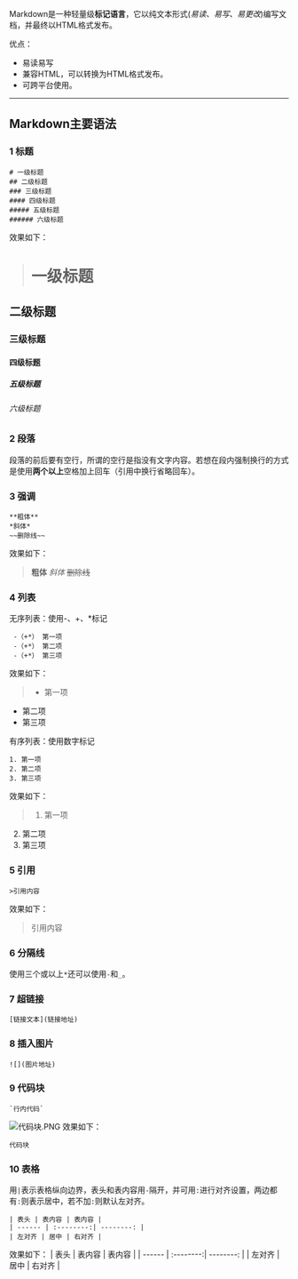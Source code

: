Markdown是一种轻量级**标记语言**，它以纯文本形式(*易读、易写、易更改*)编写文档，并最终以HTML格式发布。

优点：
* 易读易写
* 兼容HTML，可以转换为HTML格式发布。
* 可跨平台使用。

***
## Markdown主要语法

### 1 标题 

```
# 一级标题
## 二级标题
### 三级标题
#### 四级标题
##### 五级标题
###### 六级标题
```
效果如下：
># 一级标题
## 二级标题
### 三级标题
#### 四级标题
##### 五级标题
###### 六级标题

### 2 段落
段落的前后要有空行，所谓的空行是指没有文字内容。若想在段内强制换行的方式是使用**两个以上**空格加上回车（引用中换行省略回车）。

### 3 强调
 
```
**粗体**
*斜体*
~~删除线~~
```
效果如下：
>**粗体**
*斜体*
~~删除线~~

### 4 列表
无序列表：使用-、+、*标记
```
 -（+*） 第一项
 -（+*） 第二项
 -（+*） 第三项
 ```
 效果如下：
 >- 第一项
 - 第二项
- 第三项

有序列表：使用数字标记 
```
1. 第一项
2. 第二项
3. 第三项
```
效果如下：
>1. 第一项
2. 第二项
3. 第三项

### 5 引用
```
>引用内容
```
效果如下：
>引用内容

### 6 分隔线
使用三个或以上`*`还可以使用`-`和`_`。

### 7 超链接
```
[链接文本](链接地址)
```

### 8 插入图片
```
![](图片地址)
```
### 9 代码块

```
`行内代码`
```

![代码块.PNG](http://upload-images.jianshu.io/upload_images/4193336-2dada17e046d1ef5.PNG?imageMogr2/auto-orient/strip%7CimageView2/2/w/1240)
效果如下：
```
代码块
```
### 10 表格
用`|`表示表格纵向边界，表头和表内容用`-`隔开，并可用`:`进行对齐设置，两边都有`:`则表示居中，若不加`:`则默认左对齐。
```
| 表头 | 表内容 | 表内容 |
| ------ | :--------:| --------: |
| 左对齐 | 居中 | 右对齐 |
```
效果如下：
| 表头 | 表内容 | 表内容 |
| ------ | :--------:| --------: |
| 左对齐 | 居中 | 右对齐 |

